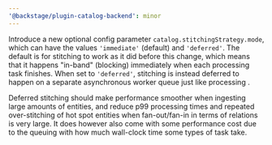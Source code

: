 ```yaml
---
'@backstage/plugin-catalog-backend': minor
---
```


Introduce a new optional config parameter `catalog.stitchingStrategy.mode`,
which can have the values `'immediate'` (default) and `'deferred'`. The default
is for stitching to work as it did before this change, which means that it
happens "in-band" (blocking) immediately when each processing task finishes.
When set to `'deferred'`, stitching is instead deferred to happen on a separate
asynchronous worker queue just like processing .

Deferred stitching should make performance smoother when ingesting large amounts
of entities, and reduce p99 processing times and repeated over-stitching of
hot spot entities when fan-out/fan-in in terms of relations is very large. It
does however also come with some performance cost due to the queuing with how
much wall-clock time some types of task take.
